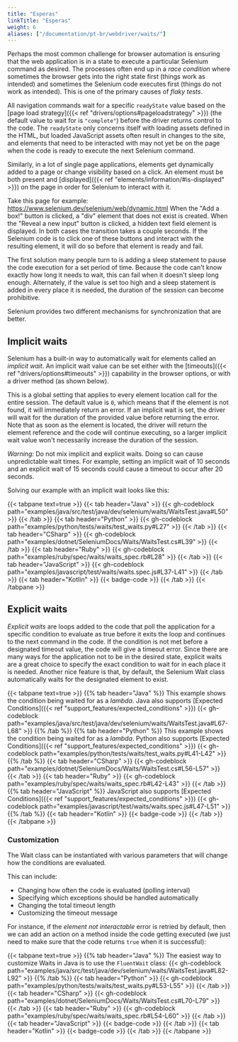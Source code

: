 ```yaml
---
title: "Esperas"
linkTitle: "Esperas"
weight: 6
aliases: ["/documentation/pt-br/webdriver/waits/"]
---
```


Perhaps the most common challenge for browser automation is ensuring
that the web application is in a state to execute a particular
Selenium command as desired. The processes often end up in
a _race condition_ where sometimes the browser gets into the right
state first (things work as intended) and sometimes the Selenium code
executes first (things do not work as intended). This is one of the
primary causes of _flaky tests_.

All navigation commands wait for a specific `readyState` value
based on the [page load strategy]({{< ref "drivers/options#pageloadstrategy" >}}) (the
default value to wait for is `"complete"`) before the driver returns control to the code.
The `readyState` only concerns itself with loading assets defined in the HTML, 
but loaded JavaScript assets often result in changes to the site,
and elements that need to be interacted with may not yet be on the page
when the code is ready to execute the next Selenium command.

Similarly, in a lot of single page applications, elements get dynamically
added to a page or change visibility based on a click.
An element must be both present and
[displayed]({{< ref "elements/information/#is-displayed" >}}) on the page
in order for Selenium to interact with it.

Take this page for example: https://www.selenium.dev/selenium/web/dynamic.html
When the "Add a box!" button is clicked, a "div" element that does not exist is created.
When the "Reveal a new input" button is clicked, a hidden text field element is displayed.
In both cases the transition takes a couple seconds.
If the Selenium code is to click one of these buttons and interact with the resulting element,
it will do so before that element is ready and fail.

The first solution many people turn to is adding a sleep statement to
pause the code execution for a set period of time.
Because the code can't know exactly how long it needs to wait, this
can fail when it doesn't sleep long enough. Alternately, if the value is set too high
and a sleep statement is added in every place it is needed, the duration of
the session can become prohibitive.

Selenium provides two different mechanisms for synchronization that are better.


## Implicit waits
Selenium has a built-in way to automatically wait for elements called an _implicit wait_.
An implicit wait value can be set either with the [timeouts]({{< ref "drivers/options#timeouts" >}})
capability in the browser options, or with a driver method (as shown below).

This is a global setting that applies to every element location call for the entire session.
The default value is `0`, which means that if the element is not found, it will
immediately return an error. If an implicit wait is set, the driver will wait for the 
duration of the provided value before returning the error. Note that as soon as the 
element is located, the driver will return the element reference and the code will continue executing, 
so a larger implicit wait value won't necessarily increase the duration of the session.

*Warning:*
Do not mix implicit and explicit waits.
Doing so can cause unpredictable wait times.
For example, setting an implicit wait of 10 seconds
and an explicit wait of 15 seconds
could cause a timeout to occur after 20 seconds.

Solving our example with an implicit wait looks like this:

{{< tabpane text=true >}}
  {{< tab header="Java" >}}
{{< gh-codeblock path="examples/java/src/test/java/dev/selenium/waits/WaitsTest.java#L50" >}}
  {{< /tab >}}
  {{< tab header="Python" >}}
{{< gh-codeblock path="examples/python/tests/waits/test_waits.py#L27" >}}
  {{< /tab >}}
  {{< tab header="CSharp" >}}
{{< gh-codeblock path="examples/dotnet/SeleniumDocs/Waits/WaitsTest.cs#L39" >}}
  {{< /tab >}}
  {{< tab header="Ruby" >}}
{{< gh-codeblock path="examples/ruby/spec/waits/waits_spec.rb#L28" >}}
  {{< /tab >}}
  {{< tab header="JavaScript" >}}
{{< gh-codeblock path="examples/javascript/test/waits/waits.spec.js#L37-L41" >}}
  {{< /tab >}}
  {{< tab header="Kotlin" >}}
{{< badge-code >}}
  {{< /tab >}}
{{< /tabpane >}}

## Explicit waits

_Explicit waits_ are loops added to the code that poll the application
for a specific condition to evaluate as true before it exits the loop and
continues to the next command in the code. If the condition is not met before a designated timeout value,
the code will give a timeout error. Since there are many ways for the application not to be in the desired state,
explicit waits are a great choice to specify the exact condition to wait for
in each place it is needed.
Another nice feature is that, by default, the Selenium Wait class automatically waits for the designated element to exist.

{{< tabpane text=true >}}
  {{% tab header="Java" %}}
This example shows the condition being waited for as a _lambda_. Java also supports
[Expected Conditions]({{< ref "support_features/expected_conditions" >}})
{{< gh-codeblock path="examples/java/src/test/java/dev/selenium/waits/WaitsTest.java#L67-L68" >}}
  {{% /tab %}}
  {{% tab header="Python" %}}
This example shows the condition being waited for as a _lambda_. Python also supports
[Expected Conditions]({{< ref "support_features/expected_conditions" >}})
{{< gh-codeblock path="examples/python/tests/waits/test_waits.py#L41-L42" >}}
  {{% /tab %}}
  {{< tab header="CSharp" >}}
{{< gh-codeblock path="examples/dotnet/SeleniumDocs/Waits/WaitsTest.cs#L56-L57" >}}
  {{< /tab >}}
  {{< tab header="Ruby" >}}
{{< gh-codeblock path="examples/ruby/spec/waits/waits_spec.rb#L42-L43" >}}
  {{< /tab >}}
  {{% tab header="JavaScript" %}}
JavaScript also supports [Expected Conditions]({{< ref "support_features/expected_conditions" >}})
{{< gh-codeblock path="examples/javascript/test/waits/waits.spec.js#L47-L51" >}}
  {{% /tab %}}
  {{< tab header="Kotlin" >}}
{{< badge-code >}}
  {{< /tab >}}
{{< /tabpane >}}

### Customization

The Wait class can be instantiated with various parameters that will change how the conditions are evaluated.

This can include:
* Changing how often the code is evaluated (polling interval)
* Specifying which exceptions should be handled automatically
* Changing the total timeout length
* Customizing the timeout message

For instance, if the _element not interactable_ error is retried by default, then we can
add an action on a method inside the code getting executed (we just need to 
make sure that the code returns `true` when it is successful):

{{< tabpane text=true >}}
  {{% tab header="Java" %}}
The easiest way to customize Waits in Java is to use the `FluentWait` class:
{{< gh-codeblock path="examples/java/src/test/java/dev/selenium/waits/WaitsTest.java#L82-L92" >}}
  {{% /tab %}}
  {{< tab header="Python" >}}
{{< gh-codeblock path="examples/python/tests/waits/test_waits.py#L53-L55" >}}
  {{< /tab >}}
  {{< tab header="CSharp" >}}
{{< gh-codeblock path="examples/dotnet/SeleniumDocs/Waits/WaitsTest.cs#L70-L79" >}}
  {{< /tab >}}
  {{< tab header="Ruby" >}}
{{< gh-codeblock path="examples/ruby/spec/waits/waits_spec.rb#L54-L60" >}}
  {{< /tab >}}
  {{< tab header="JavaScript" >}}
{{< badge-code >}}
  {{< /tab >}}
  {{< tab header="Kotlin" >}}
{{< badge-code >}}
  {{< /tab >}}
{{< /tabpane >}}
